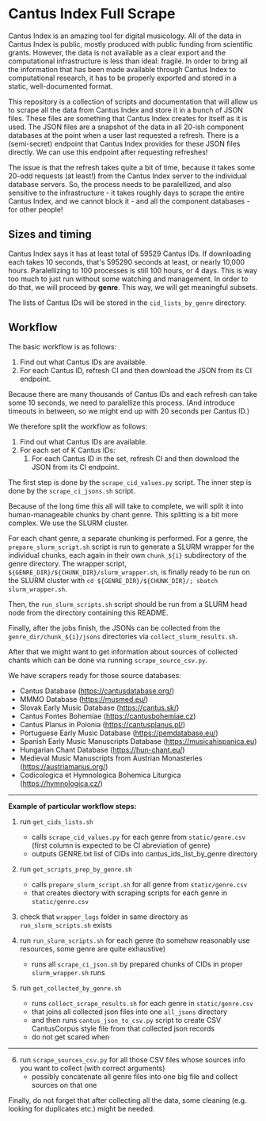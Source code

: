 Cantus Index Full Scrape
========================

Cantus Index is an amazing tool for digital musicology.
All of the data in Cantus Index is public, mostly produced with public
funding from scientific grants. However, the data is not available as
a clear export and the computational infrastructure is less than ideal:
fragile. In order to bring all the information that has been made available
through Cantus Index to computational research, it has to be properly exported
and stored in a static, well-documented format.

This repository is a collection of scripts and documentation that will
allow us to scrape all the data from Cantus Index and store it in a
bunch of JSON files. These files are something that Cantus Index creates
for itself as it is used. The JSON files are a snapshot of the data in
all 20-ish component databases at the point when a user last requested
a refresh. There is a (semi-secret) endpoint that Cantus Index provides
for these JSON files directly. We can use this endpoint after requesting
refreshes!

The issue is that the refresh takes quite a bit of time, because it takes
some 20-odd requests (at least!) from the Cantus Index server to the individual
database servers. So, the process needs to be paralellized, and also sensitive
to the infrastructure - it takes roughly days to scrape the entire Cantus Index,
and we cannot block it - and all the component databases - for other people!


Sizes and timing
----------------

Cantus Index says it has at least total of 59529 Cantus IDs.
If downloading each takes 10 seconds, that's 595290 seconds at least, or nearly 10,000 hours.
Paralellizing to 100 processes is still 100 hours, or 4 days.
This is way too much to just run without some watching and management.
In order to do that, we will proceed by **genre**. This way, we will get
meaningful subsets.

The lists of Cantus IDs will be stored in the ```cid_lists_by_genre``` directory.


Workflow
--------

The basic workflow is as follows:

1. Find out what Cantus IDs are available.
2. For each Cantus ID, refresh CI and then download the JSON from its CI endpoint.

Because there are many thousands of Cantus IDs and each refresh can take some
10 seconds, we need to paralellize this process. (And introduce timeouts in between,
so we might end up with 20 seconds per Cantus ID.)

We therefore split the workflow as follows:

1. Find out what Cantus IDs are available.
2. For each set of K Cantus IDs:
    1. For each Cantus ID in the set, refresh CI and then download the JSON from its CI endpoint. 

The first step is done by the `scrape_cid_values.py` script.
The inner step is done by the `scrape_ci_jsons.sh` script.

Because of the long time this all will take to complete, we will split it into
human-manageable chunks by chant genre. This splitting is a bit more complex.
We use the SLURM cluster.  
  
For each chant genre, a separate chunking
is performed. For a genre, the `prepare_slurm_script.sh` script is run to generate
a SLURM wrapper for the individual chunks, each again in their own `chunk_${i}`
subdirectory of the genre directory. The wrapper script, 
`${GENRE_DIR}/${CHUNK_DIR}/slurm_wrapper.sh`, is finally ready to be run on the SLURM cluster
with `cd ${GENRE_DIR}/${CHUNK_DIR}/; sbatch slurm_wrapper.sh`.

Then, the `run_slurm_scripts.sh` script should be run from a SLURM head node
from the directory containing this README.

Finally, after the jobs finish, the JSONs can be collected from 
the `genre_dir/chunk_${i}/jsons` directories via `collect_slurm_results.sh`.

After that we might want to get information about sources of collected chants which can be done via running `scrape_source_csv.py`.  

We have scrapers ready for those source databases:
- Cantus Database (https://cantusdatabase.org/)
- MMMO Database (https://musmed.eu/)
- Slovak Early Music Database (https://cantus.sk/)
- Cantus Fontes Bohemiae (https://cantusbohemiae.cz)
- Cantus Planus in Polonia (https://cantusplanus.pl/)
- Portuguese Early Music Database (https://pemdatabase.eu/)
- Spanish Early Music Manuscripts Database (https://musicahispanica.eu)
- Hungarian Chant Database (https://hun-chant.eu/)
- Medieval Music Manuscripts from Austrian Monasteries (https://austriamanus.org/)
- Codicologica et Hymnologica Bohemica Liturgica (https://hymnologica.cz/)

----------------------------  

**Example of particular workflow steps:**
1) run `get_cids_lists.sh` 
    - calls `scrape_cid_values.py` for each genre from `static/genre.csv` (first column is expected to be CI abreviation of genre)
    - outputs GENRE.txt list of CIDs into cantus_ids_list_by_genre directory

2) run `get_scripts_prep_by_genre.sh`
    - calls `prepare_slurm_script.sh` for all genre from `static/genre.csv`
    - that creates diectory with scraping scripts for each genre in `static/genre.csv`

3) check that `wrapper_logs` folder in same directory as `run_slurm_scripts.sh` exists

4) run `run_slurm_scripts.sh` for each genre (to somehow reasonably use resources, some genre are quite exhaustive)
    - runs all `scrape_ci_json.sh` by prepared chunks of CIDs in proper `slurm_wrapper.sh` runs

5) run `get_collected_by_genre.sh`
    - runs `collect_scrape_results.sh` for each genre in `static/genre.csv`
    - that joins all collected json files into one `all_jsons` directory
    - and then runs `cantus_json_to_csv.py` script to create CSV CantusCorpus style file from that collected json records
    - do not get scared when 
------  

6) run `scrape_sources_csv.py` for all those CSV files whose sources info you want to collect (with correct arguments) 
    - possibly concatenate all genre files into one big file and collect sources on that one  
  
  
Finally, do not forget that after collecting all the data, some cleaning (e.g. looking for duplicates etc.) might be needed.
